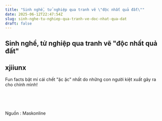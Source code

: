 ```yaml
---
title: "Sinh nghề, tử nghiệp qua tranh vẽ \"độc nhất quả đất\""
date: 2025-06-12T22:47:54Z
slug: sinh-nghe-tu-nghiep-qua-tranh-ve-doc-nhat-qua-dat
draft: false
---
```


## Sinh nghề, tử nghiệp qua tranh vẽ "độc nhất quả đất"

## xjiiunx

Fun facts bật mí cái chết "ặc ặc" nhất do những con người kiệt xuất gây ra cho chính mình!

​







​












​Nguồn : Maskonline​